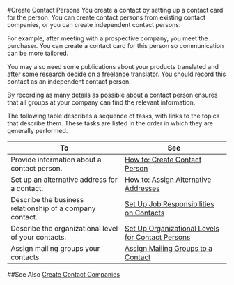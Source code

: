 <properties
                pageTitle="Create Contact Persons | Project “Madeira”" 
                description="Describes how to create contact persons in Project “Madeira”" 
                services="project-madeira" 
                documentationCenter=""
                authors="jswymer"
/>
<tags
    ms.service="project-madeira"
    ms.topic="article"
    ms.devlang="na"
    ms.tgt_pltfrm="na"
    ms.workload="na"
    ms.date="05/12/2016"
    ms.author="europe\jswymer" />

#Create Contact Persons
You create a contact by setting up a contact card for the person. You can create contact persons from existing contact companies, or you can create independent contact persons.

For example, after meeting with a prospective company, you meet the purchaser. You can create a contact card for this person so communication can be more tailored.

You may also need some publications about your products translated and after some research decide on a freelance translator. You should record this contact as an independent contact person.

By recording as many details as possible about a contact person ensures that all groups at your company can find the relevant information.

The following table describes a sequence of tasks, with links to the topics that describe them. These tasks are listed in the order in which they are generally performed.

|To |See |
|---|----|
|Provide information about a contact person.|[How to: Create Contact Person](marketing-how-create-contact-persons.md)|
|Set up an alternative address for a contact.|[How to: Assign Alternative Addresses](marketing-how-assign-alternative-address.md)|
|Describe the business relationship of a company contact.|[Set Up Job Responsibilities on Contacts](marketing-job-responsibilities.md)|
|Describe the organizational level of your contacts.|[Set Up Organizational Levels for Contact Persons](marketing-organizational-levels.md)|
|Assign mailing groups your contacts|[Assign Mailing Groups to a Contact](marketing-mailing-groups.md#assign-mailing-groups-to-a-contact)|

##See Also
[Create Contact Companies](marketing-create-contact-companies.md)

